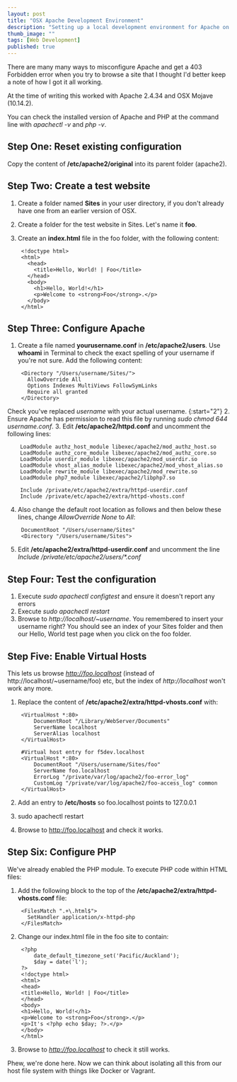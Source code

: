 ```yaml
---
layout: post
title: "OSX Apache Development Environment"
description: "Setting up a local development environment for Apache on OSX."
thumb_image: ""
tags: [Web Development]
published: true
---
```

There are many many ways to misconfigure Apache and get a 403 Forbidden error when you try to browse a site that I thought I'd better keep a note of how I got it all working.

At the time of writing this worked with Apache 2.4.34 and OSX Mojave (10.14.2).

You can check the installed version of Apache and PHP at the command line with *apachectl -v* and *php -v*.

## Step One: Reset existing configuration
Copy the content of **/etc/apache2/original** into its parent folder (apache2).

## Step Two: Create a test website
1. Create a folder named **Sites** in your user directory, if you don't already have one from an earlier version of OSX.
2. Create a folder for the test website in Sites. Let's name it **foo**.
3. Create an **index.html** file in the foo folder, with the following content:

		<!doctype html>
		<html>
		  <head>
		    <title>Hello, World! | Foo</title>
		  </head>
		  <body>
		    <h1>Hello, World!</h1>
		    <p>Welcome to <strong>Foo</strong>.</p>
		  </body>
		</html>

## Step Three: Configure Apache
1. Create a file named **yourusername.conf** in **/etc/apache2/users**. 
Use **whoami** in Terminal to check the exact spelling of your username if you're not sure.
Add the following content:

		<Directory "/Users/username/Sites/">
		  AllowOverride All
		  Options Indexes MultiViews FollowSymLinks
		  Require all granted
		</Directory>

Check you've replaced *username* with your actual username.
{:start="2"}
2. Ensure Apache has permission to read this file by running *sudo chmod 644 username.conf*.
3. Edit **/etc/apache2/httpd.conf** and uncomment the following lines:

		LoadModule authz_host_module libexec/apache2/mod_authz_host.so
		LoadModule authz_core_module libexec/apache2/mod_authz_core.so
		LoadModule userdir_module libexec/apache2/mod_userdir.so
		LoadModule vhost_alias_module libexec/apache2/mod_vhost_alias.so
		LoadModule rewrite_module libexec/apache2/mod_rewrite.so
		LoadModule php7_module libexec/apache2/libphp7.so

		Include /private/etc/apache2/extra/httpd-userdir.conf
		Include /private/etc/apache2/extra/httpd-vhosts.conf

4. Also change the default root location as follows and then below these lines, change *AllowOverride None* to *All*:

		DocumentRoot "/Users/username/Sites"
		<Directory "/Users/username/Sites">

5. Edit **/etc/apache2/extra/httpd-userdir.conf** and uncomment the line _Include /private/etc/apache2/users/*.conf_

## Step Four: Test the configuration
1. Execute *sudo apachectl configtest* and ensure it doesn't report any errors
2. Execute *sudo apachectl restart*
3. Browse to *http://localhost/~username*. You remembered to insert your username right? You should see an index of your Sites folder and then our Hello, World test page when you click on the foo folder.

## Step Five: Enable Virtual Hosts
This lets us browse *http://foo.localhost* (instead of http://localhost/~username/foo) etc, but the index of *http://localhost* won't work any more.

1. Replace the content of **/etc/apache2/extra/httpd-vhosts.conf** with:

		<VirtualHost *:80>
		    DocumentRoot "/Library/WebServer/Documents"
		    ServerName localhost
		    ServerAlias localhost
		</VirtualHost>

		#Virtual host entry for f5dev.localhost
		<VirtualHost *:80>
		    DocumentRoot "/Users/username/Sites/foo"
		    ServerName foo.localhost
		    ErrorLog "/private/var/log/apache2/foo-error_log"
		    CustomLog "/private/var/log/apache2/foo-access_log" common
		</VirtualHost>

2. Add an entry to **/etc/hosts** so foo.localhost points to 127.0.0.1
3. sudo apachectl restart
4. Browse to http://foo.localhost and check it works.

## Step Six: Configure PHP
We've already enabled the PHP module. To execute PHP code within HTML files:
1. Add the following block to the top of the **/etc/apache2/extra/httpd-vhosts.conf** file:

		<FilesMatch ".+\.html$">
		  SetHandler application/x-httpd-php
		</FilesMatch>

2. Change our index.html file in the foo site to contain:

		<?php
			date_default_timezone_set('Pacific/Auckland');
			$day = date('l');
		?>
		<!doctype html>
		<html>
		<head>
		<title>Hello, World! | Foo</title>
		</head>
		<body>
		<h1>Hello, World!</h1>
		<p>Welcome to <strong>Foo</strong>.</p>
		<p>It's <?php echo $day; ?>.</p>
		</body>
		</html>

3. Browse to *http://foo.localhost* to check it still works.

Phew, we're done here. Now we can think about isolating all this from our host file system with things like Docker or Vagrant.

